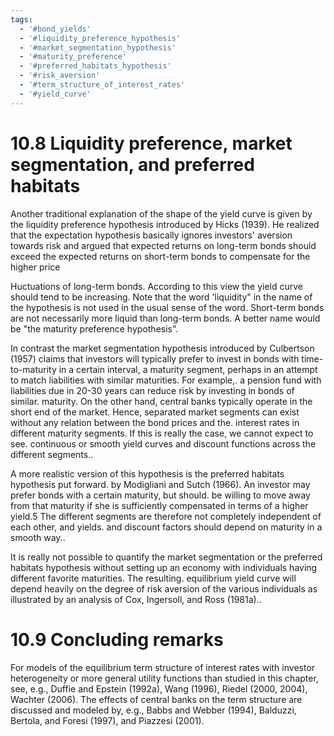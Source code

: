 ```yaml
---
tags:
  - '#bond_yields'
  - '#liquidity_preference_hypothesis'
  - '#market_segmentation_hypothesis'
  - '#maturity_preference'
  - '#preferred_habitats_hypothesis'
  - '#risk_aversion'
  - '#term_structure_of_interest_rates'
  - '#yield_curve'
---
```

# 10.8 Liquidity preference, market segmentation, and preferred habitats  

Another traditional explanation of the shape of the yield curve is given by the liquidity preference hypothesis introduced by Hicks (1939). He realized that the expectation hypothesis basically ignores investors' aversion towards risk and argued that expected returns on long-term bonds should exceed the expected returns on short-term bonds to compensate for the higher price  

Huctuations of long-term bonds. According to this view the yield curve should tend to be increasing. Note that the word 'liquidity" in the name of the hypothesis is not used in the usual sense of the word. Short-term bonds are not necessarily more liquid than long-term bonds. A better name would be "the maturity preference hypothesis".  

In contrast the market segmentation hypothesis introduced by Culbertson (1957) claims that investors will typically prefer to invest in bonds with time-to-maturity in a certain interval, a maturity segment, perhaps in an attempt to match liabilities with similar maturities. For example,. a pension fund with liabilities due in 20-30 years can reduce risk by investing in bonds of similar. maturity. On the other hand, central banks typically operate in the short end of the market. Hence, separated market segments can exist without any relation between the bond prices and the. interest rates in different maturity segments. If this is really the case, we cannot expect to see. continuous or smooth yield curves and discount functions across the different segments..  

A more realistic version of this hypothesis is the preferred habitats hypothesis put forward. by Modigliani and Sutch (1966). An investor may prefer bonds with a certain maturity, but should. be willing to move away from that maturity if she is sufficiently compensated in terms of a higher yield.5 The different segments are therefore not completely independent of each other, and yields. and discount factors should depend on maturity in a smooth way..  

It is really not possible to quantify the market segmentation or the preferred habitats hypothesis without setting up an economy with individuals having different favorite maturities. The resulting. equilibrium yield curve will depend heavily on the degree of risk aversion of the various individuals as illustrated by an analysis of Cox, Ingersoll, and Ross (1981a)..  

# 10.9 Concluding remarks  

For models of the equilibrium term structure of interest rates with investor heterogeneity or more general utility functions than studied in this chapter, see, e.g., Duffie and Epstein (1992a), Wang (1996), Riedel (2000, 2004), Wachter (2006). The effects of central banks on the term structure are discussed and modeled by, e.g., Babbs and Webber (1994), Balduzzi, Bertola, and Foresi (1997), and Piazzesi (2001).  
